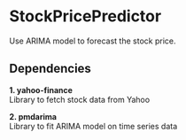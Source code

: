 # StockPricePredictor
Use ARIMA model to forecast the stock price. 

## Dependencies
**1. yahoo-finance** <br/>
Library to fetch stock data from Yahoo

**2. pmdarima** <br/>
Library to fit ARIMA model on time series data
